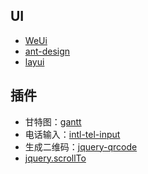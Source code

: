 ## UI
- [WeUi](https://github.com/lihongxun945/jquery-weui)
- [ant-design](https://github.com/ant-design/ant-design)
- [layui](https://github.com/sentsin/layui)

## 插件
- 甘特图：[gantt](https://github.com/DHTMLX/gantt)
- 电话输入：[intl-tel-input](https://github.com/jackocnr/intl-tel-input)
- 生成二维码：[jquery-qrcode](https://github.com/jeromeetienne/jquery-qrcode)
- [jquery.scrollTo](https://github.com/flesler/jquery.scrollTo)
